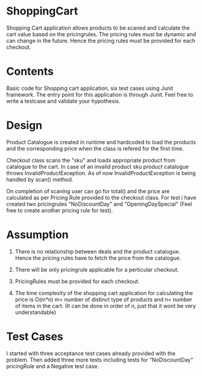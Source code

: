 # ShoppingCart
Shopping Cart application allows products to be scaned and calculate the cart value based on the pricingrules. The pricing rules must be dynamic and can change in the future. Hence the pricing rules must be provided for each checkout.

# Contents

Basic code for Shopping cart application, six test cases using Junit framework. The entry point for this application is through Junit. Feel free to write a testcase and validate your hypothesis. 

# Design

Product Catalogue is created in runtime and hardcoded to load the products and the corresponding price when the class is refered for the first time. 

Checkout class scans the "sku" and loads appropriate product from catalogue to the cart. In case of an invalid product sku product catalogue throws InvalidProductException. As of now InvalidProductException is being handled by scan() method.

On completion of scaning user can go for total() and the price are calculated as per Pricing Rule provided to the checkout class. For test i have created two pricingrules "NoDiscountDay" and "OpeningDaySpecial" (Feel free to create another pricing rule for test). 


# Assumption

1) There is no relationship between deals and the product catalogue. Hence the pricing rules have to fetch the price from the catalogue.

2) There will be only pricingrule applicable for a perticular checkout.

3) PricingRules must be provided for each checkout. 

3) The time complexity of the shopping cart application for calculating the price is O(m*n) m= number of distinct type of products and n= number of items in the cart. (It can be done in order of n, just that it wont be very understandable)


# Test Cases

I started with three acceptance test cases already provided with the problem. Then added three more tests including tests for "NoDiscountDay" pricingRule and a Negative test case.









